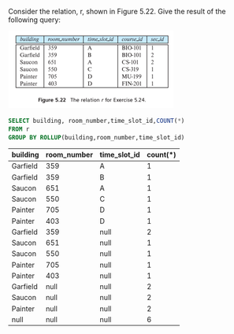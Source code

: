 Consider the relation, r, shown in Figure 5.22. Give the result of the following query:

![alt text](image-1.png)
```SQL
SELECT building, room_number,time_slot_id,COUNT(*)
FROM r
GROUP BY ROLLUP(building,room_number,time_slot_id)
```

| building | room_number | time_slot_id | count(*) |
|----------|-------------|--------------|----------|
| Garfield | 359         | A            | 1        |
| Garfield | 359         | B            | 1        |
| Saucon   | 651         | A            | 1        |
| Saucon   | 550         | C            | 1        |
| Painter  | 705         | D            | 1        |
| Painter  | 403         | D            | 1        |
| Garfield | 359         | null         | 2        |
| Saucon   | 651         | null         | 1        |
| Saucon   | 550         | null         | 1        |
| Painter  | 705         | null         | 1        |
| Painter  | 403         | null         | 1        |
| Garfield | null        | null         | 2        |
| Saucon   | null        | null         | 2        |
| Painter  | null        | null         | 2        |
| null     | null        | null         | 6        |